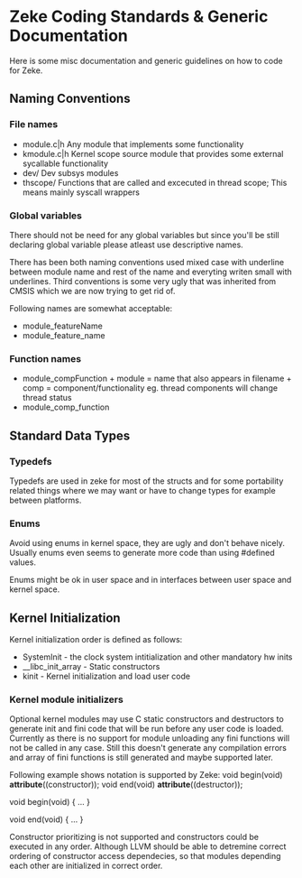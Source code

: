 Zeke Coding Standards & Generic Documentation
=============================================

Here is some misc documentation and generic guidelines on how to code for Zeke.


Naming Conventions
------------------

### File names

+ module.c|h    Any module that implements some functionality
+ kmodule.c|h   Kernel scope source module that provides some external
                sycallable functionality
+ dev/          Dev subsys modules
+ thscope/      Functions that are called and excecuted in thread scope;
                This means mainly syscall wrappers

### Global variables

There should not be need for any global variables but since you'll be still
declaring global variable please atleast use descriptive names.

There has been both naming conventions used mixed case with underline between
module name and rest of the name and everyting writen small with underlines.
Third conventions is some very ugly that was inherited from CMSIS which
we are now trying to get rid of.

Following names are somewhat acceptable:

+ module_featureName
+ module_feature_name

### Function names

+ module_compFunction   + module = name that also appears in filename
                        + comp   = component/functionality eg. thread
                                   components will change thread status
+ module_comp_function


Standard Data Types
-------------------

### Typedefs

Typedefs are used in zeke for most of the structs and for some portability
related things where we may want or have to change types for example between
platforms.

### Enums

Avoid using enums in kernel space, they are ugly and don't behave nicely.
Usually enums even seems to generate more code than using #defined values.

Enums might be ok in user space and in interfaces between user space and
kernel space.


Kernel Initialization 
----------------------

Kernel initialization order is defined as follows:

+ SystemInit - the clock system intitialization and other mandatory hw inits
+ __libc_init_array - Static constructors
+ kinit - Kernel initialization and load user code

### Kernel module initializers

Optional kernel modules may use C static constructors and destructors to
generate init and fini code that will be run before any user code is loaded.
Currently as there is no support for module unloading any fini functions will
not be called in any case. Still this doesn't generate any compilation errors
and array of fini functions is still generated and maybe supported later.

Following example shows notation is supported by Zeke:
void begin(void) __attribute__((constructor));
void end(void) __attribute__((destructor));

void begin(void)
{ ... }

void end(void)
{ ... }

Constructor prioritizing is not supported and constructors could be executed in
any order. Although LLVM should be able to detremine correct ordering of
constructor access dependecies, so that modules depending each other are
initialized in correct order.

